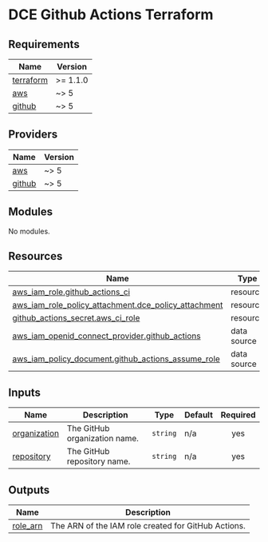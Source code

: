 # DCE Github Actions Terraform

## Requirements

| Name | Version |
|------|---------|
| <a name="requirement_terraform"></a> [terraform](#requirement\_terraform) | >= 1.1.0 |
| <a name="requirement_aws"></a> [aws](#requirement\_aws) | ~> 5 |
| <a name="requirement_github"></a> [github](#requirement\_github) | ~> 5 |

## Providers

| Name | Version |
|------|---------|
| <a name="provider_aws"></a> [aws](#provider\_aws) | ~> 5 |
| <a name="provider_github"></a> [github](#provider\_github) | ~> 5 |

## Modules

No modules.

## Resources

| Name | Type |
|------|------|
| [aws_iam_role.github_actions_ci](https://registry.terraform.io/providers/hashicorp/aws/latest/docs/resources/iam_role) | resource |
| [aws_iam_role_policy_attachment.dce_policy_attachment](https://registry.terraform.io/providers/hashicorp/aws/latest/docs/resources/iam_role_policy_attachment) | resource |
| [github_actions_secret.aws_ci_role](https://registry.terraform.io/providers/integrations/github/latest/docs/resources/actions_secret) | resource |
| [aws_iam_openid_connect_provider.github_actions](https://registry.terraform.io/providers/hashicorp/aws/latest/docs/data-sources/iam_openid_connect_provider) | data source |
| [aws_iam_policy_document.github_actions_assume_role](https://registry.terraform.io/providers/hashicorp/aws/latest/docs/data-sources/iam_policy_document) | data source |

## Inputs

| Name | Description | Type | Default | Required |
|------|-------------|------|---------|:--------:|
| <a name="input_organization"></a> [organization](#input\_organization) | The GitHub organization name. | `string` | n/a | yes |
| <a name="input_repository"></a> [repository](#input\_repository) | The GitHub repository name. | `string` | n/a | yes |

## Outputs

| Name | Description |
|------|-------------|
| <a name="output_role_arn"></a> [role\_arn](#output\_role\_arn) | The ARN of the IAM role created for GitHub Actions. |
